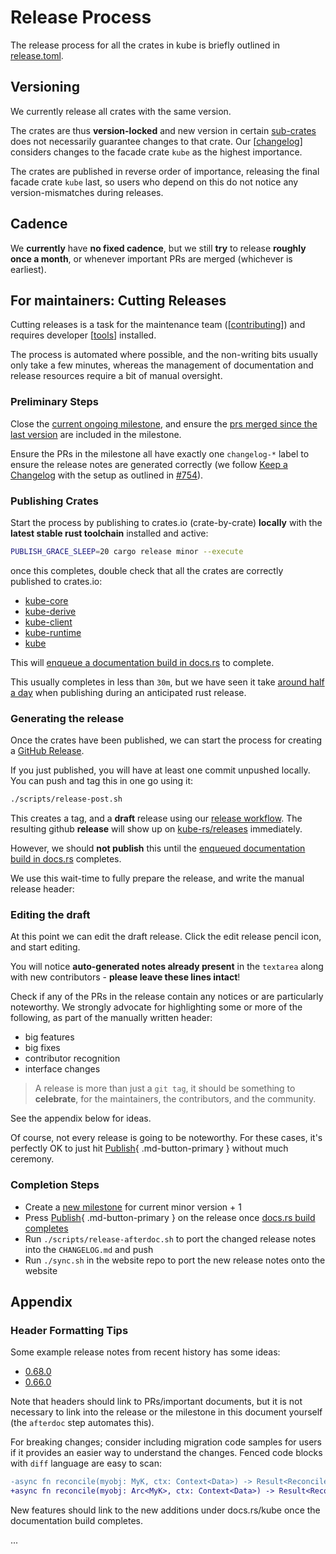 # Release Process

The release process for all the crates in kube is briefly outlined in [release.toml](https://github.com/kube-rs/kube-rs/blob/master/release.toml).

## Versioning

We currently release all crates with the same version.

The crates are thus **version-locked** and new version in certain [sub-crates](/crates) does not necessarily guarantee changes to that crate.
Our [[changelog]] considers changes to the facade crate `kube` as the highest importance.

The crates are published in reverse order of importance, releasing the final facade crate `kube` last, so users who depend on this do not notice any version-mismatches during releases.
## Cadence

We **currently** have **no fixed cadence**, but we still **try** to release **roughly once a month**, or whenever important PRs are merged (whichever is earliest).


## For maintainers: Cutting Releases

Cutting releases is a task for the maintenance team ([[contributing]]) and requires developer [[tools]] installed.

The process is automated where possible, and the non-writing bits usually only take a few minutes, whereas the management of documentation and release resources require a bit of manual oversight.

### Preliminary Steps

Close the [current ongoing milestone](https://github.com/kube-rs/kube-rs/milestones), and ensure the [prs merged since the last version](https://github.com/kube-rs/kube-rs/commits/master) are included in the milestone.

Ensure the PRs in the milestone all have exactly one `changelog-*` label to ensure the release notes are generated correctly (we follow [Keep a Changelog](https://keepachangelog.com/en/1.0.0/) with the setup as outlined in [#754](https://github.com/kube-rs/kube-rs/issues/754)).

### Publishing Crates

Start the process by publishing to crates.io (crate-by-crate) **locally** with the **latest stable rust toolchain** installed and active:

```sh
PUBLISH_GRACE_SLEEP=20 cargo release minor --execute
```

once this completes, double check that all the crates are correctly published to crates.io:

- [kube-core](https://crates.io/crates/kube-core)
- [kube-derive](https://crates.io/crates/kube-derive)
- [kube-client](https://crates.io/crates/kube-client)
- [kube-runtime](https://crates.io/crates/kube-runtime)
- [kube](https://crates.io/crates/kube)

This will [enqueue a documentation build in docs.rs](https://docs.rs/releases/queue) to complete.

This usually completes in less than `30m`, but we have seen it take [around half a day](https://github.com/kube-rs/kube-rs/issues/665#issuecomment-949988895) when publishing during an anticipated rust release.

### Generating the release

Once the crates have been published, we can start the process for creating a [GitHub Release](https://github.com/kube-rs/kube-rs/releases).

If you just published, you will have at least one commit unpushed locally. You can push and tag this in one go using it:

```sh
./scripts/release-post.sh
```

This creates a tag, and a **draft** release using our [release workflow](https://github.com/kube-rs/kube-rs/actions/workflows/release.yml).
The resulting github **release** will show up on [kube-rs/releases](https://github.com/kube-rs/kube-rs/releases) immediately.

However, we should **not publish** this until the [enqueued documentation build in docs.rs](https://docs.rs/releases/queue) completes.

We use this wait-time to fully prepare the release, and write the manual release header:

### Editing the draft

At this point we can edit the draft release. Click the edit release pencil icon, and start editing.

You will notice **auto-generated notes already present** in the `textarea` along with new contributors - **please leave these lines intact**!

Check if any of the PRs in the release contain any notices or are particularly noteworthy.
We strongly advocate for highlighting some or more of the following, as part of the manually written header:

- big features
- big fixes
- contributor recognition
- interface changes

> A release is more than just a `git tag`, it should be something to **celebrate**, for the maintainers, the contributors, and the community.

See the appendix below for ideas.

Of course, not every release is going to be noteworthy.
For these cases, it's perfectly OK to just hit [Publish](#){ .md-button-primary } without much ceremony.

### Completion Steps

- Create a [new milestone](https://github.com/kube-rs/kube-rs/milestones) for current minor version + 1
- Press [Publish](#){ .md-button-primary } on the release once [docs.rs build completes](https://docs.rs/releases/queue)
- Run `./scripts/release-afterdoc.sh` to port the changed release notes into the `CHANGELOG.md` and push
- Run `./sync.sh` in the website repo to port the new release notes onto the website

## Appendix

### Header Formatting Tips

Some example release notes from recent history has some ideas:

- [0.68.0](https://github.com/kube-rs/kube-rs/releases/tag/0.68.0)
- [0.66.0](https://github.com/kube-rs/kube-rs/releases/tag/0.66.0)

Note that headers should link to PRs/important documents, but it is not necessary to link into the release or the milestone in this document yourself (the `afterdoc` step automates this).

For breaking changes; consider including migration code samples for users if it provides an easier way to understand the changes. Fenced code blocks with `diff` language are easy to scan:

```diff
-async fn reconcile(myobj: MyK, ctx: Context<Data>) -> Result<ReconcilerAction>
+async fn reconcile(myobj: Arc<MyK>, ctx: Context<Data>) -> Result<ReconcilerAction>
```

New features should link to the new additions under docs.rs/kube once the documentation build completes.

...

[//begin]: # "Autogenerated link references for markdown compatibility"
[changelog]: syncs/changelog "Changelog"
[contributing]: syncs/contributing "Contributing Guide"
[tools]: syncs/tools "Tools"
[//end]: # "Autogenerated link references"
